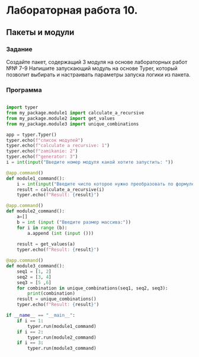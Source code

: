 # Лабораторная работа 10.
## Пакеты и модули
### Задание
Создайте пакет, содержащий 3 модуля на основе лабораторных работ №№ 7-9
Напишите запускающий модуль на основе Typer, который позволит выбирать и настраивать параметры запуска логики из пакета.
### Программа
```python

import typer
from my_package.module1 import calculate_a_recursive
from my_package.module2 import get_values
from my_package.module3 import unique_combinations

app = typer.Typer()
typer.echo(f"список модулей")
typer.echo(f"calculate a recursive: 1")
typer.echo(f"zamikanie: 2")
typer.echo(f"generator: 3")
i = int(input("Введите номер модуля какой хотите запустить: "))

@app.command()
def module1_command():
    i = int(input("Введите число которое нужно преобразовать по формуле: "))
    result = calculate_a_recursive(i)
    typer.echo(f"Result: {result}")

@app.command()
def module2_command():
    a=[]
    b = int (input ("Введите размер массива:"))
    for i in range (b):
        a.append (int (input ()))
    
    result = get_values(a)
    typer.echo(f"Result: {result}")

@app.command()
def module3_command():
    seq1 = [1, 2]
    seq2 = [3, 4]
    seq3 = [5 ,6]
    for combination in unique_combinations(seq1, seq2, seq3):
        print(combination)
    result = unique_combinations()
    typer.echo(f"Result: {result}")

if __name__ == "__main__":
    if i == 1:
        typer.run(module1_command)
    if i == 2:
        typer.run(module2_command)
    if i == 3:
        typer.run(module3_command)

```